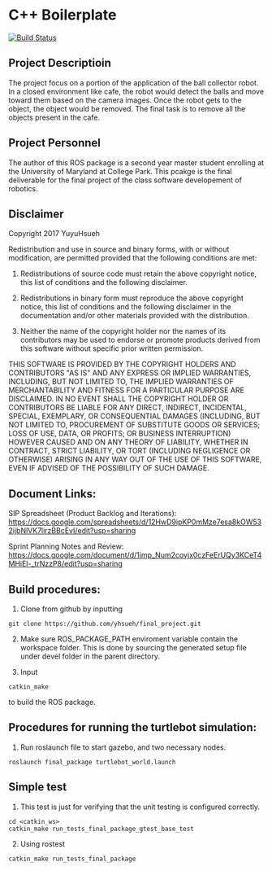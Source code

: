 # C++ Boilerplate
[![Build Status](https://travis-ci.org/yhsueh/final_project.svg?branch=master)](https://travis-ci.org/yhsueh/final_project)

## Project Descriptioin
The project focus on a portion of the application of the ball collector robot. In a closed environment like cafe, the robot would detect the balls and move toward them based on the camera images. Once the robot gets to the object, the object would be removed. The final task is to remove all the objects present in the cafe.

## Project Personnel
The author of this ROS package is a second year master student enrolling at the University of Maryland at College Park. This pcakge is the final deliverable for the final project of the class software developement of robotics. 

## Disclaimer
Copyright 2017 YuyuHsueh

Redistribution and use in source and binary forms, with or without modification, are permitted provided that the following conditions are met:

1. Redistributions of source code must retain the above copyright notice, this list of conditions and the following disclaimer.

2. Redistributions in binary form must reproduce the above copyright notice, this list of conditions and the following disclaimer in the documentation and/or other materials provided with the distribution.

3. Neither the name of the copyright holder nor the names of its contributors may be used to endorse or promote products derived from this software without specific prior written permission.

THIS SOFTWARE IS PROVIDED BY THE COPYRIGHT HOLDERS AND CONTRIBUTORS "AS IS" AND ANY EXPRESS OR IMPLIED WARRANTIES, INCLUDING, BUT NOT LIMITED TO, THE IMPLIED WARRANTIES OF MERCHANTABILITY AND FITNESS FOR A PARTICULAR PURPOSE ARE DISCLAIMED. IN NO EVENT SHALL THE COPYRIGHT HOLDER OR CONTRIBUTORS BE LIABLE FOR ANY DIRECT, INDIRECT, INCIDENTAL, SPECIAL, EXEMPLARY, OR CONSEQUENTIAL DAMAGES (INCLUDING, BUT NOT LIMITED TO, PROCUREMENT OF SUBSTITUTE GOODS OR SERVICES; LOSS OF USE, DATA, OR PROFITS; OR BUSINESS INTERRUPTION) HOWEVER CAUSED AND ON ANY THEORY OF LIABILITY, WHETHER IN CONTRACT, STRICT LIABILITY, OR TORT (INCLUDING NEGLIGENCE OR OTHERWISE) ARISING IN ANY WAY OUT OF THE USE OF THIS SOFTWARE, EVEN IF ADVISED OF THE POSSIBILITY OF SUCH DAMAGE.

## Document Links:
SIP Spreadsheet (Product Backlog and Iterations):
https://docs.google.com/spreadsheets/d/12HwD9ipKP0mMze7esa8kOW532ijbNlVK7lirzBBcEvI/edit?usp=sharing

Sprint Planning Notes and Review:
https://docs.google.com/document/d/1imp_Num2covjx0czFeErUQy3KCeT4MHiEl-_trNzzP8/edit?usp=sharing

## Build procedures:
1. Clone from github by inputting
```
git clone https://github.com/yhsueh/final_project.git
```

2. Make sure ROS_PACKAGE_PATH enviroment variable contain the workspace folder. This is done by sourcing the generated setup file under devel folder in the parent directory.

3. Input 
```
catkin_make
```
to build the ROS package.

## Procedures for running the turtlebot simulation:
1. Run roslaunch file to start gazebo, and two necessary nodes.
```
roslaunch final_package turtlebot_world.launch
```

## Simple test
1. This test is just for verifying that the unit testing is configured correctly.
```
cd <catkin_ws>
catkin_make run_tests_final_package_gtest_base_test
```
2. Using rostest
```
catkin_make run_tests_final_package
```
